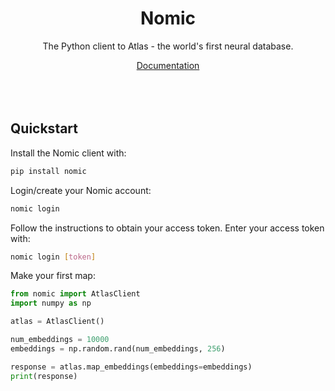 <h1 align="center">Nomic</h1>
<p align="center">The Python client to Atlas - the world's first neural database.</p>

<p align="center">
  <a href="https://docs.nomic.ai">Documentation</a> 
  <br> <br>
  <br> <br>
</p>

[//]: # (<img src="" alt="Nomic Workflow" style="display: block; margin: 0 auto;" />)

## Quickstart
Install the Nomic client with:
```bash
pip install nomic
```

Login/create your Nomic account:
```bash
nomic login
```

Follow the instructions to obtain your access token. Enter your access token with:
```bash
nomic login [token]
```

Make your first map:
```python
from nomic import AtlasClient
import numpy as np

atlas = AtlasClient()

num_embeddings = 10000
embeddings = np.random.rand(num_embeddings, 256)

response = atlas.map_embeddings(embeddings=embeddings)
print(response)
```
